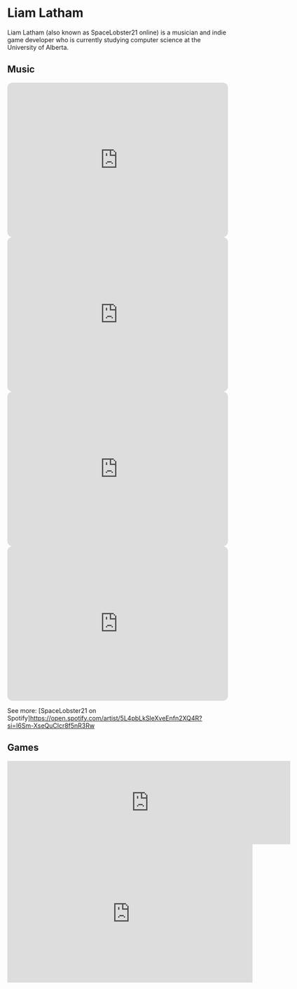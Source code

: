 # Liam Latham

Liam Latham (also known as SpaceLobster21 online) is a musician and indie game developer who is currently studying computer science at the University of Alberta.



## Music

<iframe style="border-radius:12px" src="https://open.spotify.com/embed/track/3wBi6AY751jWrwghkAHq9c?utm_source=generator" width="100%" height="352" frameBorder="0" allowfullscreen="" allow="autoplay; clipboard-write; encrypted-media; fullscreen; picture-in-picture" loading="lazy"></iframe>

<iframe style="border-radius:12px" src="https://open.spotify.com/embed/track/2AX1MDCpy1kGve2lM9Vjcc?utm_source=generator" width="100%" height="352" frameBorder="0" allowfullscreen="" allow="autoplay; clipboard-write; encrypted-media; fullscreen; picture-in-picture" loading="lazy"></iframe>

<iframe style="border-radius:12px" src="https://open.spotify.com/embed/track/3t9toyjKvcP9e1iz0WgOz4?utm_source=generator" width="100%" height="352" frameBorder="0" allowfullscreen="" allow="autoplay; clipboard-write; encrypted-media; fullscreen; picture-in-picture" loading="lazy"></iframe>

<iframe style="border-radius:12px" src="https://open.spotify.com/embed/track/5WXKWepsqPPgE1ZQ7GyiTX?utm_source=generator" width="100%" height="352" frameBorder="0" allowfullscreen="" allow="autoplay; clipboard-write; encrypted-media; fullscreen; picture-in-picture" loading="lazy"></iframe>

See more: [SpaceLobster21 on Spotify]https://open.spotify.com/artist/5L4pbLkSleXveEnfn2XQ4R?si=I6Sm-XseQuClcr8f5nR3Rw


## Games

<iframe src="https://store.steampowered.com/widget/2388860/?t=Star%20Apprentice%3A%20Dazzling%20Danmaku%20Detective%20by%20Will-o-Works.%20Featuring%20music%20by%20Liam%20Latham.%0A%0A%0A" frameborder="0" width="646" height="190"></iframe>

<iframe width="560" height="315" src="https://www.youtube.com/embed/1KIuUTL6JjM?si=y5JqSp_-QiN8g3D-&amp;start=386" title="YouTube video player" frameborder="0" allow="accelerometer; autoplay; clipboard-write; encrypted-media; gyroscope; picture-in-picture; web-share" referrerpolicy="strict-origin-when-cross-origin" allowfullscreen></iframe>
